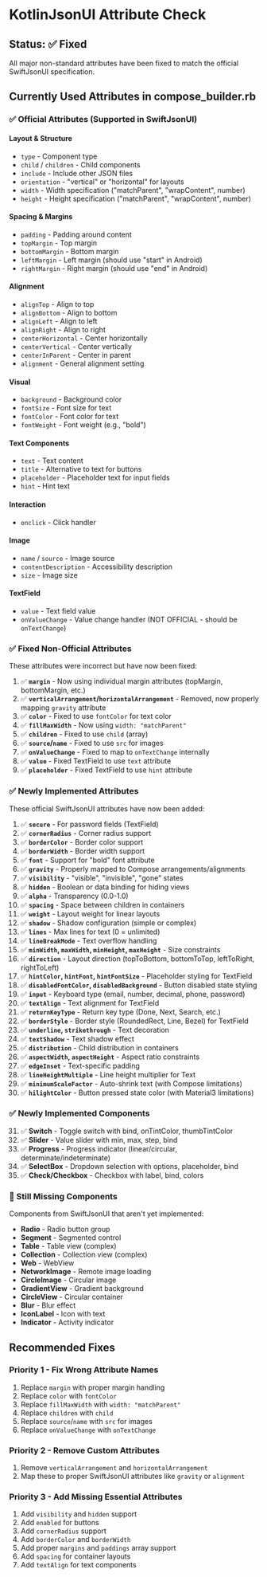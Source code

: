 # KotlinJsonUI Attribute Check

## Status: ✅ Fixed

All major non-standard attributes have been fixed to match the official SwiftJsonUI specification.

## Currently Used Attributes in compose_builder.rb

### ✅ Official Attributes (Supported in SwiftJsonUI)

#### Layout & Structure
- `type` - Component type
- `child` / `children` - Child components
- `include` - Include other JSON files
- `orientation` - "vertical" or "horizontal" for layouts
- `width` - Width specification ("matchParent", "wrapContent", number)
- `height` - Height specification ("matchParent", "wrapContent", number)

#### Spacing & Margins
- `padding` - Padding around content
- `topMargin` - Top margin
- `bottomMargin` - Bottom margin
- `leftMargin` - Left margin (should use "start" in Android)
- `rightMargin` - Right margin (should use "end" in Android)

#### Alignment
- `alignTop` - Align to top
- `alignBottom` - Align to bottom
- `alignLeft` - Align to left
- `alignRight` - Align to right
- `centerHorizontal` - Center horizontally
- `centerVertical` - Center vertically
- `centerInParent` - Center in parent
- `alignment` - General alignment setting

#### Visual
- `background` - Background color
- `fontSize` - Font size for text
- `fontColor` - Font color for text
- `fontWeight` - Font weight (e.g., "bold")

#### Text Components
- `text` - Text content
- `title` - Alternative to text for buttons
- `placeholder` - Placeholder text for input fields
- `hint` - Hint text

#### Interaction
- `onclick` - Click handler

#### Image
- `name` / `source` - Image source
- `contentDescription` - Accessibility description
- `size` - Image size

#### TextField
- `value` - Text field value
- `onValueChange` - Value change handler (NOT OFFICIAL - should be `onTextChange`)

### ✅ Fixed Non-Official Attributes

These attributes were incorrect but have now been fixed:

1. ✅ **`margin`** - Now using individual margin attributes (topMargin, bottomMargin, etc.)
2. ✅ **`verticalArrangement`/`horizontalArrangement`** - Removed, now properly mapping `gravity` attribute
3. ✅ **`color`** - Fixed to use `fontColor` for text color
4. ✅ **`fillMaxWidth`** - Now using `width: "matchParent"` 
5. ✅ **`children`** - Fixed to use `child` (array)
6. ✅ **`source`/`name`** - Fixed to use `src` for images
7. ✅ **`onValueChange`** - Fixed to map to `onTextChange` internally
8. ✅ **`value`** - Fixed TextField to use `text` attribute
9. ✅ **`placeholder`** - Fixed TextField to use `hint` attribute

### ✅ Newly Implemented Attributes

These official SwiftJsonUI attributes have now been added:

1. ✅ **`secure`** - For password fields (TextField)
2. ✅ **`cornerRadius`** - Corner radius support
3. ✅ **`borderColor`** - Border color support  
4. ✅ **`borderWidth`** - Border width support
5. ✅ **`font`** - Support for "bold" font attribute
6. ✅ **`gravity`** - Properly mapped to Compose arrangements/alignments
7. ✅ **`visibility`** - "visible", "invisible", "gone" states
8. ✅ **`hidden`** - Boolean or data binding for hiding views
9. ✅ **`alpha`** - Transparency (0.0-1.0)
10. ✅ **`spacing`** - Space between children in containers
11. ✅ **`weight`** - Layout weight for linear layouts  
12. ✅ **`shadow`** - Shadow configuration (simple or complex)
13. ✅ **`lines`** - Max lines for text (0 = unlimited)
14. ✅ **`lineBreakMode`** - Text overflow handling
15. ✅ **`minWidth`, `maxWidth`, `minHeight`, `maxHeight`** - Size constraints
16. ✅ **`direction`** - Layout direction (topToBottom, bottomToTop, leftToRight, rightToLeft)
17. ✅ **`hintColor`, `hintFont`, `hintFontSize`** - Placeholder styling for TextField
18. ✅ **`disabledFontColor`, `disabledBackground`** - Button disabled state styling
19. ✅ **`input`** - Keyboard type (email, number, decimal, phone, password)
20. ✅ **`textAlign`** - Text alignment for TextField
21. ✅ **`returnKeyType`** - Return key type (Done, Next, Search, etc.)
22. ✅ **`borderStyle`** - Border style (RoundedRect, Line, Bezel) for TextField
23. ✅ **`underline`, `strikethrough`** - Text decoration
24. ✅ **`textShadow`** - Text shadow effect
25. ✅ **`distribution`** - Child distribution in containers
26. ✅ **`aspectWidth`, `aspectHeight`** - Aspect ratio constraints
27. ✅ **`edgeInset`** - Text-specific padding
28. ✅ **`lineHeightMultiple`** - Line height multiplier for Text
29. ✅ **`minimumScaleFactor`** - Auto-shrink text (with Compose limitations)
30. ✅ **`hilightColor`** - Button pressed state color (with Material3 limitations)

### ✅ Newly Implemented Components

31. ✅ **Switch** - Toggle switch with bind, onTintColor, thumbTintColor
32. ✅ **Slider** - Value slider with min, max, step, bind
33. ✅ **Progress** - Progress indicator (linear/circular, determinate/indeterminate)
34. ✅ **SelectBox** - Dropdown selection with options, placeholder, bind
35. ✅ **Check/Checkbox** - Checkbox with label, bind, colors

### 📝 Still Missing Components

Components from SwiftJsonUI that aren't yet implemented:
- **Radio** - Radio button group
- **Segment** - Segmented control
- **Table** - Table view (complex)
- **Collection** - Collection view (complex)
- **Web** - WebView
- **NetworkImage** - Remote image loading
- **CircleImage** - Circular image
- **GradientView** - Gradient background
- **CircleView** - Circular container
- **Blur** - Blur effect
- **IconLabel** - Icon with text
- **Indicator** - Activity indicator

## Recommended Fixes

### Priority 1 - Fix Wrong Attribute Names
1. Replace `margin` with proper margin handling
2. Replace `color` with `fontColor`
3. Replace `fillMaxWidth` with `width: "matchParent"`
4. Replace `children` with `child`
5. Replace `source`/`name` with `src` for images
6. Replace `onValueChange` with `onTextChange`

### Priority 2 - Remove Custom Attributes
1. Remove `verticalArrangement` and `horizontalArrangement`
2. Map these to proper SwiftJsonUI attributes like `gravity` or `alignment`

### Priority 3 - Add Missing Essential Attributes
1. Add `visibility` and `hidden` support
2. Add `enabled` for buttons
3. Add `cornerRadius` support
4. Add `borderColor` and `borderWidth`
5. Add proper `margins` and `paddings` array support
6. Add `spacing` for container layouts
7. Add `textAlign` for text components